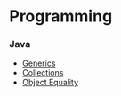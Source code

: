 # Programming

### Java
- [Generics](./topics/generics.md)
- [Collections](./topics/collections.md)
- [Object Equality](./topics/ojectEquality.md)
